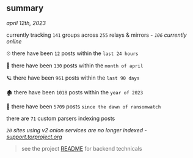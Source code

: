 
## summary
_april 12th, 2023_

currently tracking `141` groups across `255` relays & mirrors - _`106` currently online_

⏲ there have been `12` posts within the `last 24 hours`

🦈 there have been `130` posts within the `month of april`

🪐 there have been `961` posts within the `last 90 days`

🏚 there have been `1018` posts within the `year of 2023`

🦕 there have been `5709` posts `since the dawn of ransomwatch`

there are `71` custom parsers indexing posts

_`20` sites using v2 onion services are no longer indexed - [support.torproject.org](https://support.torproject.org/onionservices/v2-deprecation/)_

> see the project [README](https://github.com/joshhighet/ransomwatch#ransomwatch--) for backend technicals
